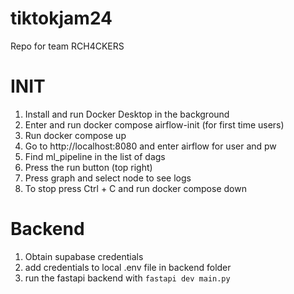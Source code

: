 # tiktokjam24

Repo for team RCH4CKERS

# INIT

1. Install and run Docker Desktop in the background
2. Enter and run docker compose airflow-init (for first time users)
3. Run docker compose up
4. Go to http://localhost:8080 and enter airflow for user and pw
5. Find ml_pipeline in the list of dags
6. Press the run button (top right)
7. Press graph and select node to see logs
8. To stop press Ctrl + C and run docker compose down


# Backend 

1. Obtain supabase credentials
2. add credentials to local .env file in backend folder
3. run the fastapi backend with `fastapi dev main.py`
